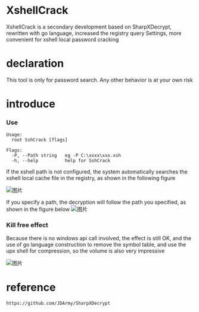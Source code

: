 # XshellCrack
XshellCrack is a secondary development based on SharpXDecrypt, rewritten with go language, increased the registry query Settings, more convenient for xshell local password cracking
# declaration
This tool is only for password search. Any other behavior is at your own risk
# introduce

### Use
```
Usage:
  root SshCrack [flags]

Flags:
  -P, --Path string   eg -P C:\xxxx\xxx.xsh
  -h, --help          help for SshCrack
```
If the xshell path is not configured, the system automatically searches the xshell local cache file in the registry, as shown in the following figure

![图片](https://user-images.githubusercontent.com/113832601/215474069-d22e6af1-8c6e-4f2c-b1ad-fe81a3f1c12a.png)


If you specify a path, the decryption will follow the path you specified, as shown in the figure below
![图片](https://user-images.githubusercontent.com/113832601/215474787-67729908-8ebc-49b3-ae9a-38be928ff301.png)


### Kill free effect
Because there is no windows api call involved, the effect is still OK, and the use of go language construction to remove the symbol table, and use the upx shell for compression, so the volume is also very impressive

![图片](https://user-images.githubusercontent.com/113832601/215475502-7ce075a2-3bc8-4d84-ba9c-25e80fdecb94.png)


# reference
```
https://github.com/JDArmy/SharpXDecrypt
```
